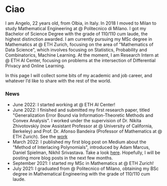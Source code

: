 # Ciao
I am Angelo, 22 years old, from Olbia, in Italy.
In 2018 I moved to Milan to study Mathematical Engineering at @ Politecnico di Milano. I got my Bachelor of Science Degree with the grade of 110/110 cum laude, the highest distinction awarded. 
I am currently pursuing my MSc degree in Mathematics at @ ETH Zurich, focusing on the area of "Mathematics of Data Science", which involves focusing on Statistics, Probability and Combinatorics, Machine Learning.
At the moment, I am Research Intern at @ ETH AI Center, focusing on problems at the intersection of Differential Privacy and Online Learning. 

In this page I will collect some bits of my academic and job career, and whatever I’d like to share with the rest of the world.

### News
- June 2022: I started working at @ ETH AI Center!
- June 2022: I finished and submitted my first research paper, titled "Generalization Error Bound via Information-Theoretic Methods and Convex Analysis". I worked under the supervision of Dr. Nikita Zhivotovskiy (now Assistant Professor at @ University of California, Berkeley) and Prof. Dr. Afonso Bandeira (Professor of Mathematics at @ ETH Zurich). See the [work](https://github.com/angelognazzo/semester-project)
- March 2022: I published my first blog post on Medium about the "Method of Interlacing Polynomials", introduced by Adam Marcus, Daniel Spielman, Nikhil Srivastava. Take a look [here](https://medium.com/@gnazzoangelo/an-introduction-to-the-method-of-interlacing-polynomials-87798aec38ff). 
Hopefully, I will be posting more blog posts in the next few months. 
- September 2021: I started my MSc in Mathematics at @ ETH Zurich!
- July 2021: I graduated from @ Politecnico of Milano, obtaining my BSc degree in Mathematical Engineering with the grade of 110/110 cum laude.



